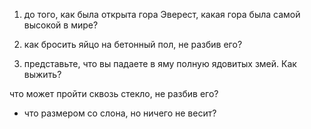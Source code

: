 1) до того, как была открыта гора Эверест, какая гора была самой высокой в мире?

2) как бросить яйцо на бетонный пол, не разбив его?

3) представьте, что вы падаете в яму полную ядовитых змей. Как выжить?
   
 что может пройти сквозь стекло, не разбив его?

- что размером со слона, но ничего не весит?
